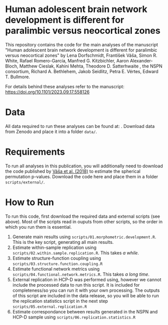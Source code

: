# Human adolescent brain network development is different for paralimbic versus neocortical zones

This repository contains the code for the main analyses of the manuscript "Human adolescent brain network development is different for paralimbic versus neocortical zones" by Lena Dorfschmidt, František Váša, Simon R. White, Rafael Romero-García, Manfred G. Kitzbichler, Aaron Alexander-Bloch, Matthew Cieslak, Kahini Mehta, Theodore D. Satterhwaite , the NSPN consortium, Richard A. Bethlehem, Jakob Seidlitz, Petra E. Vértes, Edward T. Bullmore. 

For details behind these analyses refer to the manuscript: https://doi.org/10.1101/2023.09.17.558126

# Data
All data required to run these analyses can be found at: . Download data from Zenodo and place it into a folder `data/`.

# Requirements
To run all analyses in this publication, you will additionally need to download the code published by [Váša et al. (2018)](https://github.com/frantisekvasa/rotate_parcellation) to estimate the spherical permutation p-values. Download the code here and place them in a folder `scripts/external/`.

# How to Run
To run this code, first download the required data and external scripts (see above). Most of the scripts read in ouputs from other scripts, so the order in which you run them is essential.

1. Generate main results using `scripts/01.morphometric.development.R`. This is the key script, generating all main results.
2. Estimate within-sample replication using `scripts/02.within.sample.replication.R`. This takes *a while*.
3. Estimate structure-function coupling using `scripts/03.structure.function.coupling.R`
4. Estimate functional network metrics using `scripts/04.functional.network.metrics.R`. This takes *a long time*.
5. External replication in HCP-D was performed using, however we cannot include the processed data to run this script. It is included for completeness/so you can run it with your own processing. The outputs of this script are included in the data release, so you will be able to run the replication statistics script in the next step `scripts/05.external.replication.R`
6. Estimate correspondance between results generated in the NSPN and HCP-D sample using `scripts/06.replication.statistics.R`
   






